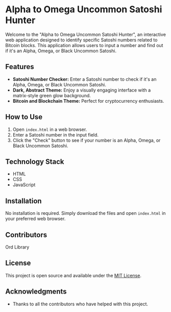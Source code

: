 
# Alpha to Omega Uncommon Satoshi Hunter

Welcome to the "Alpha to Omega Uncommon Satoshi Hunter", an interactive web application designed to identify specific Satoshi numbers related to Bitcoin blocks. This application allows users to input a number and find out if it's an Alpha, Omega, or Black Uncommon Satoshi.

## Features

- **Satoshi Number Checker:** Enter a Satoshi number to check if it's an Alpha, Omega, or Black Uncommon Satoshi.
- **Dark, Abstract Theme:** Enjoy a visually engaging interface with a matrix-style green glow background.
- **Bitcoin and Blockchain Theme:** Perfect for cryptocurrency enthusiasts.

## How to Use

1. Open `index.html` in a web browser.
2. Enter a Satoshi number in the input field.
3. Click the "Check" button to see if your number is an Alpha, Omega, or Black Uncommon Satoshi.

## Technology Stack

- HTML
- CSS
- JavaScript

## Installation

No installation is required. Simply download the files and open `index.html` in your preferred web browser.

## Contributors

Ord Library

## License

This project is open source and available under the [MIT License](LICENSE).

## Acknowledgments

- Thanks to all the contributors who have helped with this project.
